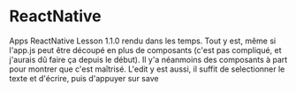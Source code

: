 # ReactNative
Apps ReactNative Lesson
1.1.0 rendu dans les temps.
Tout y est, même si l'app.js peut être découpé en plus de composants (c'est pas compliqué, et j'aurais dû faire ça depuis le début).
Il y'a néanmoins des composants à part pour montrer que c'est maîtrisé.
L'edit y est aussi, il suffit de selectionner le texte et d'écrire, puis d'appuyer sur save
